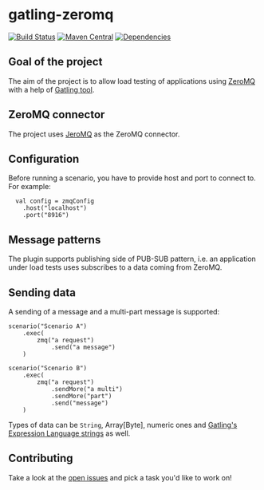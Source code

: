 # gatling-zeromq

[![Build Status](https://travis-ci.org/softwaremill/gatling-zeromq.svg?branch=master)](https://travis-ci.org/softwaremill/gatling-zeromq)
[![Maven Central](https://maven-badges.herokuapp.com/maven-central/com.softwaremill.gatling-zeromq/gatling-zeromq_2.11/badge.svg)](https://maven-badges.herokuapp.com/maven-central/com.softwaremill.gatling-zeromq/gatling-zeromq_2.11)
[![Dependencies](https://app.updateimpact.com/badge/636824687711752192/gatling-zeromq.svg?config=compile)](https://app.updateimpact.com/latest/636824687711752192/gatling-zeromq)

## Goal of the project

The aim of the project is to allow load testing of applications using [ZeroMQ](http://zeromq.org) with a help of [Gatling tool](http://gatling.io).

## ZeroMQ connector

The project uses [JeroMQ](https://github.com/zeromq/jeromq) as the ZeroMQ connector.

## Configuration

Before running a scenario, you have to provide host and port to connect to. For example:
```
  val config = zmqConfig
    .host("localhost")
    .port("8916")
```

## Message patterns

The plugin supports publishing side of PUB-SUB pattern, i.e. an application under load tests uses subscribes to a data coming from ZeroMQ.

## Sending data

A sending of a message and a multi-part message is supported:
```
scenario("Scenario A")
    .exec(
        zmq("a request")
            .send("a message")
    )

scenario("Scenario B")
    .exec(
        zmq("a request")
            .sendMore("a multi")
            .sendMore("part")
            .send("message")
    )
```

Types of data can be `String`, Array[Byte], numeric ones and [Gatling's Expression Language strings](http://gatling.io/docs/current/session/expression_el/#el) as well.

## Contributing

Take a look at the [open issues](https://github.com/softwaremill/gatling-zeromq/issues) and pick a task you'd like to work on!